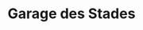 ---
title: "Garage des Stades"
url: /lamastre/garage-des-stades-rue-ferdinand-herold/
shop: Autowerkstatt
---